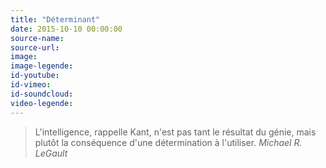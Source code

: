 ```yaml
---
title: "Déterminant"
date: 2015-10-10 00:00:00
source-name:
source-url:
image:
image-legende:
id-youtube:
id-vimeo:
id-soundcloud:
video-legende:
---
```


<blockquote>
  L'intelligence, rappelle Kant, n'est pas tant le résultat du génie, mais plutôt la conséquence d'une détermination à l'utiliser.
  <cite>Michael R. LeGault</cite>
</blockquote>
